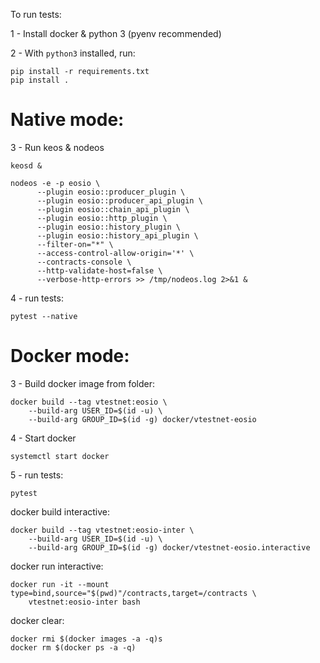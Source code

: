 To run tests:

1 - Install docker & python 3 (pyenv recommended)

2 - With ``python3`` installed, run:

	pip install -r requirements.txt
	pip install .

# Native mode:

3 - Run keos & nodeos

	keosd &

	nodeos -e -p eosio \
          --plugin eosio::producer_plugin \
          --plugin eosio::producer_api_plugin \
          --plugin eosio::chain_api_plugin \
          --plugin eosio::http_plugin \
          --plugin eosio::history_plugin \
          --plugin eosio::history_api_plugin \
          --filter-on="*" \
          --access-control-allow-origin='*' \
          --contracts-console \
          --http-validate-host=false \
          --verbose-http-errors >> /tmp/nodeos.log 2>&1 &

4 - run tests:

	pytest --native

# Docker mode:

3 - Build docker image from folder:

	docker build --tag vtestnet:eosio \
	    --build-arg USER_ID=$(id -u) \
	    --build-arg GROUP_ID=$(id -g) docker/vtestnet-eosio

4 - Start docker

	systemctl start docker

5 - run tests:

	pytest


docker build interactive:

	docker build --tag vtestnet:eosio-inter \
	    --build-arg USER_ID=$(id -u) \
	    --build-arg GROUP_ID=$(id -g) docker/vtestnet-eosio.interactive


docker run interactive:

	docker run -it --mount type=bind,source="$(pwd)"/contracts,target=/contracts \
		vtestnet:eosio-inter bash

docker clear:

	docker rmi $(docker images -a -q)s
	docker rm $(docker ps -a -q)